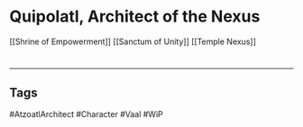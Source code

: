 # Quipolatl, Architect of the Nexus
[[Shrine of Empowerment]]
[[Sanctum of Unity]]
[[Temple Nexus]]

#
---
## Tags
#AtzoatlArchitect
#Character
#Vaal
#WiP 